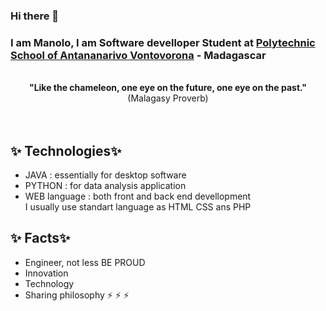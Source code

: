 ### Hi there 👋
<h3>I am Manolo, I am Software develloper Student at <a href="https://www.google.com/url?sa=t&rct=j&q=&esrc=s&source=web&cd=&cad=rja&uact=8&ved=2ahUKEwib5O7QnNnxAhUYQEEAHRu5DxoQFjAAegQIBRAD&url=http%3A%2F%2Fwww.univ-antananarivo.mg%2FEcole-Superieure-Polytechnique-d-Antananarivo&usg=AOvVaw2q9klQrxYB9z6n5CLnObyd">Polytechnic School of Antananarivo Vontovorona</a> - Madagascar</h3></br>
<div style="text-align : center"><strong>"Like the chameleon, one eye on the future, one eye on the past."</strong>
(Malagasy Proverb)</div>
</br>
</br>
<h2>✨ Technologies✨</h2>
<p><ul>
    <li>JAVA : essentially for desktop software</li>
    <li>PYTHON  : for data analysis application</li>
    <li>WEB language : both front and back end devellopment </br> I usually use standart language as HTML CSS ans PHP</li>
   </ul>
</p>

<h2>✨ Facts✨</h2>
<ul>
    <p><li>Engineer, not less BE PROUD</li>
    <li>Innovation</li>
    <li>Technology</li>
    <li>Sharing philosophy ⚡ ⚡ ⚡ </li>
</p>
</ul>
<!--
**ManoloRaj/ManoloRaj** is a ✨ _special_ ✨ repository because its `README.md` (this file) appears on your GitHub profile.

Here are some ideas to get you started:

- 🔭 I’m currently working on ...
- 🌱 I’m currently learning ...
- 👯 I’m looking to collaborate on ...
- 🤔 I’m looking for help with ...
- 💬 Ask me about ...
- 📫 How to reach me: ...
- 😄 Pronouns: ...
- ⚡ Fun fact: ...
-->
